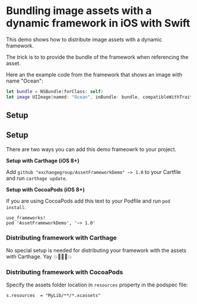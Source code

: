 # Bundling image assets with a dynamic framework in iOS with Swift

This demo shows how to distribute image assets with a dynamic framework.

The trick is to to provide the bundle of the framework when referencing the asset.

Here an the example code from the framework that shows an image with name "Ocean":

```Swift
let bundle = NSBundle(forClass: self)
let image UIImage(named: "Ocean", inBundle: bundle, compatibleWithTraitCollection: nil)
```

## Setup

## Setup

There are two ways you can add this demo frameowrk to your project.


**Setup with Carthage (iOS 8+)**

Add `github "exchangegroup/AssetFrameworkDemo" ~> 1.0` to your Cartfile and run `carthage update`.

**Setup with CocoaPods (iOS 8+)**

If you are using CocoaPods add this text to your Podfile and run `pod install`.

    use_frameworks!
    pod 'AssetFrameworkDemo', '~> 1.0'


### Distributing framework with Carthage

No special setup is needed for distributing your framework with the assets with Carthage. Yay 💥🐰🐰🐰💥

### Distributing framework with CocoaPods

Specify the assets folder location in `resources` property in the podspec file:

```
s.resources  = "MyLib/**/*.xcassets"
```
